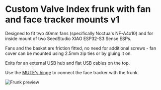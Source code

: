 # Custom Valve Index frunk with fan and face tracker mounts v1

Designed to fit two 40mm fans (specifically Noctua's NF-A4x10) and for inside mount of two SeedStudio XIAO ESP32-S3 Sense ESPs.

Fans and the basket are friction fitted, no need for additional screws - fan cover can be mounted using 2.5mm zip ties or by gluing it on.

Exits for an external USB hub and flat USB cables on the top.

Use the [MUTE's hinge](https://github.com/MUTEtheCyberwolf/VALVE-INDEX-DEV-Frunk-1.0/blob/8b7a546d996c4950706001e5ab9ae337622d742c/3D%20Print%20Files%20STL(Ascii)/FacialTrackerBeerHingeVIDEVFrunk1.stl) to connect the face tracker with the frunk.

![Frunk preview](https://github.com/RoboRycerz/EyeTrackVR-Hardware/assets/28717496/0bd50a50-72be-422e-b370-27e962e51d0f)
